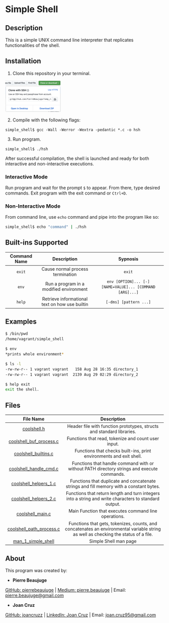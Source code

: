 # Simple Shell

## Description 
This is a simple UNIX command line interpreter that replicates functionalities of the shell.

## Installation
1. Clone this repository in your terminal.

<img src="./git_clone.png" width="35%" />

2. Compile with the following flags:

```
simple_shell$ gcc -Wall -Werror -Wextra -pedantic *.c -o hsh
```

3. Run program.

```
simple_shell$ ./hsh
```

After successful compilation, the shell is launched and ready for both interactive and non-interactive executions.

### Interactive Mode 
Run program and wait for the prompt `$` to appear. From there, type desired commands. Exit program with the exit command or `Ctrl+D`. 

### Non-Interactive Mode
From command line, use `echo` command and pipe into the program like so:

```bash
simple_shell$ echo "command" | ./hsh
```

## Built-ins Supported
Command Name | Description | Sypnosis 
:---: | :---: | :---:
`exit` | Cause normal process termination | `exit`
`env` | Run a program in a modified environment | `env [OPTION]... [-] [NAME=VALUE]... [COMMAND [ARG]...]`
`help` | Retrieve informational text on how use builtin | `[-dms] [pattern ...]`

## Examples

```bash
$ /bin/pwd
/home/vagrant/simple_shell
```

```bash
$ env
*prints whole environment*
```

```bash
$ ls -l
-rw-rw-r-- 1 vagrant vagrant   158 Aug 28 16:35 directory_1
-rw-rw-r-- 1 vagrant vagrant  2139 Aug 29 02:29 directory_2
```

```bash
$ help exit
exit the shell.
```

## Files

File Name | Description
:---: | :---:
[coolshell.h](./coolshell.h) | Header file with function prototypes, structs and standard libraries.
[coolshell_buf_process.c](./coolshell_buf_process.c) | Functions that read, tokenize and count user input.
[coolshell_builtins.c](./coolshell_builtins.c) | Functions that checks built-ins, print environments and exit shell.
[coolshell_handle_cmd.c](./coolshell_handle_cmd.c) | Functions that handle command with or without PATH directory strings and execute commands.
[coolshell_helpers_1.c](./coolshell_helpers_1.c) | Functions that duplicate and concatenate strings and fill memory with a constant bytes. 
[coolshell_helpers_2.c](coolshell_helpers_2.c) | Functions that return length and turn integers into a string and write characters to standard output.
[coolshell_main.c](./coolshell_main.c) | Main Function that executes command line operations.
[coolshell_path_process.c](coolshell_path_process.c) | Functions that gets, tokenizes, counts, and concatenates an environmental variable string as well as checking the status of a file.
[man_1_simple_shell](./man_1_simple_shell) | Simple Shell man page

## About
This program was created by:
* **Pierre Beaujuge**

[GitHub: pierrebeaujuge](https://github.com/PierreBeaujuge) | [Medium: pierre.beaujuge](https://medium.com/@pierre.beaujuge) | Email: pierre.beaujuge@gmail.com
* **Joan Cruz**

[GitHub: joancruzz](https://github.com/joancruzz) | [LinkedIn: Joan Cruz](https://www.linkedin.com/in/joancruzprofessionalprofile/) | Email: joan.cruz95@gmail.com

